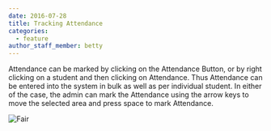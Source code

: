 ```yaml
---
date: 2016-07-28
title: Tracking Attendance
categories:
  - feature
author_staff_member: betty
---
```


Attendance can be marked by clicking on the Attendance Button, or by right clicking on a student and then clicking on Attendance. Thus Attendance can be entered into the system in bulk as well as per individual student. In either of the case, the admin can mark the Attendance using the arrow keys to move the selected area and press space to mark Attendance.

![Fair](esms.github.io/ESMS/images/attendance.PNG)

